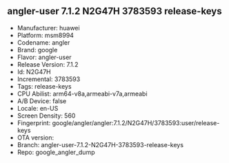 ## angler-user 7.1.2 N2G47H 3783593 release-keys
- Manufacturer: huawei
- Platform: msm8994
- Codename: angler
- Brand: google
- Flavor: angler-user
- Release Version: 7.1.2
- Id: N2G47H
- Incremental: 3783593
- Tags: release-keys
- CPU Abilist: arm64-v8a,armeabi-v7a,armeabi
- A/B Device: false
- Locale: en-US
- Screen Density: 560
- Fingerprint: google/angler/angler:7.1.2/N2G47H/3783593:user/release-keys
- OTA version: 
- Branch: angler-user-7.1.2-N2G47H-3783593-release-keys
- Repo: google_angler_dump
